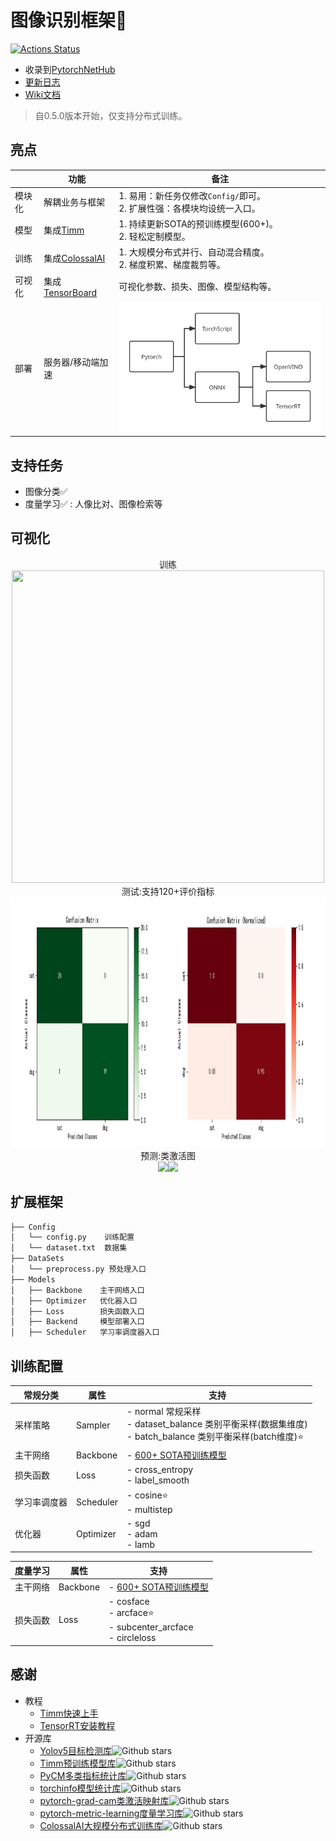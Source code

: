# 图像识别框架🔨

[![Actions Status](https://github.com/bobo0810/Classification/workflows/build/badge.svg)](https://github.com/bobo0810/Classification/actions)

- 收录到[PytorchNetHub](https://github.com/bobo0810/PytorchNetHub)
- [更新日志](https://github.com/bobo0810/Classification/releases)
- [Wiki文档](https://github.com/bobo0810/Classification/wiki)
> 自0.5.0版本开始，仅支持分布式训练。

## 亮点

|          | 功能                                                         | 备注                                                         |
| -------- | ------------------------------------------------------------ | ------------------------------------------------------------ |
| 模块化    | 解耦业务与框架                                               | 1. 易用：新任务仅修改`Config/`即可。 <br/>2. 扩展性强：各模块均设统一入口。 |
| 模型     | 集成[Timm](https://github.com/rwightman/pytorch-image-models) | 1. 持续更新SOTA的预训练模型(600+)。<br/>2. 轻松定制模型。                                   |
| 训练 | 集成[ColossalAI](https://github.com/hpcaitech/ColossalAI) | 1. 大规模分布式并行、自动混合精度。<br/>2. 梯度积累、梯度裁剪等。 |
| 可视化   | 集成[TensorBoard](https://github.com/tensorflow/tensorboard) | 可视化参数、损失、图像、模型结构等。 |
| 部署 | 服务器/移动端加速                                                        | <img src="Docs/imgs/deploy.svg" style="zoom:50%;" /> |


## 支持任务

- 图像分类✅
- 度量学习✅ : 人像比对、图像检索等

## 可视化

<center>训练</center>

  <div align=center><img src="./Docs/imgs/tsdb.gif" width="500px"  height="500px"></div>

<center>测试:支持120+评价指标</center>

  <div align=center><img src="./Docs/imgs/matrix.jpg" width="1000px"  height="400px" ></div>

<center>预测:类激活图</center>

  <div align=center><img src="./Docs/imgs/cam_cat.jpg" ><img src="./Docs/imgs/cam_dog.jpg" ></div>

## 扩展框架

```bash
├── Config
│   └── config.py    训练配置
│   └── dataset.txt  数据集 
├── DataSets
│   └── preprocess.py 预处理入口
├── Models
│   ├── Backbone    主干网络入口
│   ├── Optimizer   优化器入口
│   ├── Loss        损失函数入口
│   ├── Backend     模型部署入口
│   ├── Scheduler   学习率调度器入口
```



## 训练配置

|   常规分类   | 属性  | 支持                                                         |
| ------------ | --------- | ------------------------------------------------------------ |
| 采样策略     | Sampler   | - normal     常规采样<br>- dataset_balance    类别平衡采样(数据集维度)  <br>- batch_balance    类别平衡采样(batch维度)⭐️        |
| 主干网络     | Backbone  | - [600+ SOTA预训练模型](https://github.com/bobo0810/Classification/wiki/%E8%87%AA%E5%AE%9A%E4%B9%89%E4%B8%BB%E5%B9%B2%E7%BD%91%E7%BB%9C)  |
| 损失函数     | Loss      | - cross_entropy<br>- label_smooth         |
| 学习率调度器      | Scheduler | - cosine⭐️ <br/>- multistep|
| 优化器       | Optimizer | - sgd<br/>- adam<br/>- lamb  |


| 度量学习 | 属性 | 支持                                                         |
| -------- | -------- | ------------------------------------------------------------ |
| 主干网络 | Backbone | - [600+ SOTA预训练模型](https://github.com/bobo0810/Classification/wiki/%E8%87%AA%E5%AE%9A%E4%B9%89%E4%B8%BB%E5%B9%B2%E7%BD%91%E7%BB%9C) |
| 损失函数 | Loss     | - cosface<br/>- arcface⭐️<br/>- subcenter_arcface<br/>- circleloss |

## 感谢

- 教程
  - [Timm快速上手](https://towardsdatascience.com/getting-started-with-pytorch-image-models-timm-a-practitioners-guide-4e77b4bf9055)
  - [TensorRT安装教程](https://www.codeleading.com/article/48816068405/)
- 开源库
  - [Yolov5目标检测库](https://github.com/ultralytics/yolov5)![Github stars](https://img.shields.io/github/stars/ultralytics/yolov5.svg)
  - [Timm预训练模型库](https://github.com/rwightman/pytorch-image-models)![Github stars](https://img.shields.io/github/stars/rwightman/pytorch-image-models.svg)
  - [PyCM多类指标统计库](https://github.com/sepandhaghighi/pycm)![Github stars](https://img.shields.io/github/stars/sepandhaghighi/pycm.svg)
  - [torchinfo模型统计库](https://github.com/TylerYep/torchinfo)![Github stars](https://img.shields.io/github/stars/TylerYep/torchinfo.svg)
  - [pytorch-grad-cam类激活映射库](https://github.com/jacobgil/pytorch-grad-cam)![Github stars](https://img.shields.io/github/stars/jacobgil/pytorch-grad-cam.svg)
  - [pytorch-metric-learning度量学习库](https://github.com/KevinMusgrave/pytorch-metric-learning)![Github stars](https://img.shields.io/github/stars/KevinMusgrave/pytorch-metric-learning.svg)
  - [ColossalAI大规模分布式训练库](https://github.com/hpcaitech/ColossalAI)![Github stars](https://img.shields.io/github/stars/hpcaitech/ColossalAI.svg)
  

